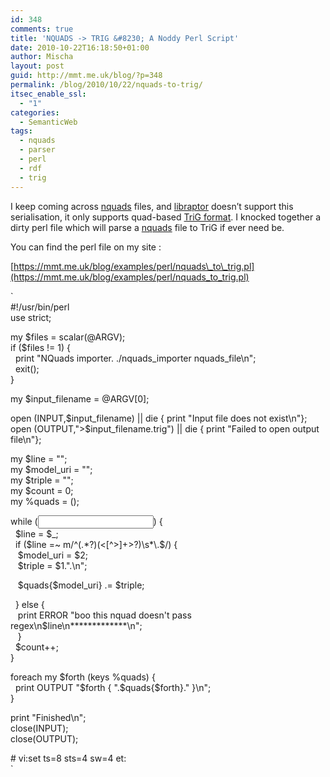 ```yaml
---
id: 348
comments: true
title: 'NQUADS -> TRIG &#8230; A Noddy Perl Script'
date: 2010-10-22T16:18:50+01:00
author: Mischa
layout: post
guid: http://mmt.me.uk/blog/?p=348
permalink: /blog/2010/10/22/nquads-to-trig/
itsec_enable_ssl:
  - "1"
categories:
  - SemanticWeb
tags:
  - nquads
  - parser
  - perl
  - rdf
  - trig
---
```

I keep coming across [nquads](http://sw.deri.org/2008/07/n-quads/) files, and [libraptor](http://librdf.org/raptor/) doesn&#8217;t support this serialisation, it only supports quad-based [TriG format](http://www4.wiwiss.fu-berlin.de/bizer/TriG/). I knocked together a dirty perl file which will parse a [nquads](http://sw.deri.org/2008/07/n-quads/) file to TriG if ever need be.

You can find the perl file on my site : 

[https://mmt.me.uk/blog/examples/perl/nquads\_to\_trig.pl](https://mmt.me.uk/blog/examples/perl/nquads_to_trig.pl)

`<br />
#!/usr/bin/perl<br />
use strict;</p>
<p>my $files = scalar(@ARGV);<br />
if ($files != 1) {<br />
    &nbsp;&nbsp;print "NQuads importer. ./nquads_importer nquads_file\n";<br />
    &nbsp;&nbsp;exit();<br />
}</p>
<p>my $input_filename = @ARGV[0];</p>
<p>open (INPUT,$input_filename) || die { print "Input file does not exist\n"};<br />
open (OUTPUT,">$input_filename.trig") || die { print "Failed to open output file\n"};</p>
<p>my $line = "";<br />
my $model_uri = "";<br />
my $triple = "";<br />
my $count = 0;<br />
my %quads = ();</p>
<p>while (<INPUT>) {<br />
    &nbsp;&nbsp;$line = $_;<br />
    &nbsp;&nbsp;if ($line =~ m/^(.*?)(<[^>]+>?)\s*\.$/) {<br />
        &nbsp;&nbsp;&nbsp;$model_uri = $2;<br />
        &nbsp;&nbsp;&nbsp;$triple = $1.".\n";</p>
<p>        &nbsp;&nbsp;&nbsp;$quads{$model_uri} .= $triple;</p>
<p>    &nbsp;&nbsp;} else {<br />
       &nbsp;&nbsp;&nbsp;print ERROR "boo this nquad doesn't pass regex\n$line\n*************\n";<br />
   &nbsp;&nbsp; }<br />
   &nbsp;&nbsp;$count++;<br />
}</p>
<p>foreach my $forth (keys %quads) {<br />
    &nbsp;&nbsp;print OUTPUT "$forth { ".$quads{$forth}." }\n";<br />
}</p>
<p>print "Finished\n";<br />
close(INPUT);<br />
close(OUTPUT);</p>
<p># vi:set ts=8 sts=4 sw=4 et:<br />
`

